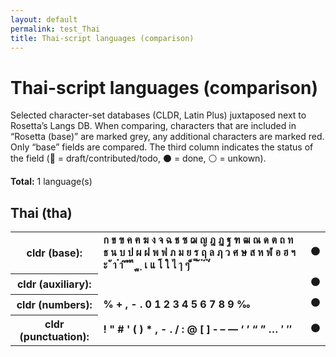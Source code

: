 ```yaml
---
layout: default
permalink: test_Thai
title: Thai-script languages (comparison)
---
```


# Thai-script languages (comparison)

Selected character-set databases (CLDR, Latin Plus) juxtaposed next to Rosetta’s Langs DB. When comparing, characters that are included in “Rosetta (base)” are marked grey, any additional characters are marked red. Only “base” fields are compared. The third column indicates the status of the field (🔴 = draft/contributed/todo, ⚫️ = done, ⚪️ = unkown).

**Total:** 1 language(s)

## Thai (tha)

<table>
 <tr><th>cldr (base):</th><td><strong>ก</strong> <strong>ข</strong> <strong>ฃ</strong> <strong>ค</strong> <strong>ฅ</strong> <strong>ฆ</strong> <strong>ง</strong> <strong>จ</strong> <strong>ฉ</strong> <strong>ช</strong> <strong>ซ</strong> <strong>ฌ</strong> <strong>ญ</strong> <strong>ฎ</strong> <strong>ฏ</strong> <strong>ฐ</strong> <strong>ฑ</strong> <strong>ฒ</strong> <strong>ณ</strong> <strong>ด</strong> <strong>ต</strong> <strong>ถ</strong> <strong>ท</strong> <strong>ธ</strong> <strong>น</strong> <strong>บ</strong> <strong>ป</strong> <strong>ผ</strong> <strong>ฝ</strong> <strong>พ</strong> <strong>ฟ</strong> <strong>ภ</strong> <strong>ม</strong> <strong>ย</strong> <strong>ร</strong> <strong>ฤ</strong> <strong>ล</strong> <strong>ฦ</strong> <strong>ว</strong> <strong>ศ</strong> <strong>ษ</strong> <strong>ส</strong> <strong>ห</strong> <strong>ฬ</strong> <strong>อ</strong> <strong>ฮ</strong> <strong>ฯ</strong> <strong>ะ</strong> <strong>ั</strong> <strong>า</strong> <strong>ำ</strong> <strong>ิ</strong> <strong>ี</strong> <strong>ึ</strong> <strong>ื</strong> <strong>ุ</strong> <strong>ู</strong> <strong>ฺ</strong> <strong>เ</strong> <strong>แ</strong> <strong>โ</strong> <strong>ใ</strong> <strong>ไ</strong> <strong>ๅ</strong> <strong>ๆ</strong> <strong>็</strong> <strong>่</strong> <strong>้</strong> <strong>๊</strong> <strong>๋</strong> <strong>์</strong> <strong>ํ</strong> <strong>๎</strong> </td><td>⚫️</td></tr>
<tr><th>cldr (auxiliary):</th><td><strong>​</strong> </td><td>⚫️</td></tr>
<tr><th>cldr (numbers):</th><td><strong>%</strong> <strong>+</strong> <strong>,</strong> <strong>-</strong> <strong>.</strong> <strong>0</strong> <strong>1</strong> <strong>2</strong> <strong>3</strong> <strong>4</strong> <strong>5</strong> <strong>6</strong> <strong>7</strong> <strong>8</strong> <strong>9</strong> <strong>‰</strong> </td><td>⚫️</td></tr>
<tr><th>cldr (punctuation):</th><td><strong>!</strong> <strong>"</strong> <strong>#</strong> <strong>'</strong> <strong>(</strong> <strong>)</strong> <strong>*</strong> <strong>,</strong> <strong>-</strong> <strong>.</strong> <strong>/</strong> <strong>:</strong> <strong>@</strong> <strong>[</strong> <strong>]</strong> <strong>‐</strong> <strong>–</strong> <strong>—</strong> <strong>‘</strong> <strong>’</strong> <strong>“</strong> <strong>”</strong> <strong>…</strong> <strong>′</strong> <strong>″</strong> </td><td>⚫️</td></tr>
 </table>

